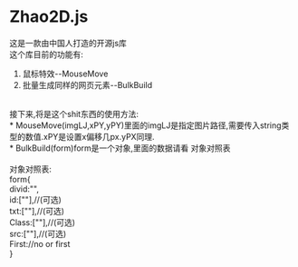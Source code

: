 # Zhao2D.js

这是一款由中国人打造的开源js库
<br>
这个库目前的功能有:<br>
1. 鼠标特效--MouseMove<br>
2. 批量生成同样的网页元素--BulkBuild<br>
<br>
接下来,将是这个shit东西的使用方法:<br>
* MouseMove(imgLJ,xPY,yPY)里面的imgLJ是指定图片路径,需要传入string类型的数值.xPY是设置x偏移几px.yPX同理.<br>
* BulkBuild(form)form是一个对象,里面的数据请看 对象对照表
<br>
<br>
对象对照表:<br>
form{<br>
  divid:"",<br>
  id:[""],//(可选)<br>
  txt:[""],//(可选)<br>
  Class:[""],//(可选)<br>
  src:[""],//(可选)<br>
  First://no or first<br>
}
